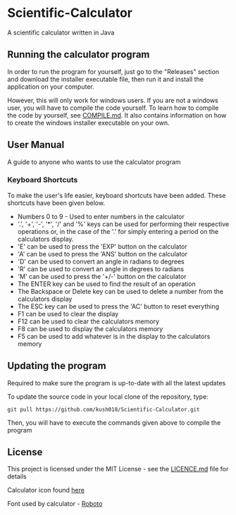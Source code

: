 # Scientific-Calculator
 A scientific calculator written in Java

## Running the calculator program

In order to run the program for yourself, just go to the "Releases" section and download the installer executable file, then run it and install the application on your computer.

However, this will only work for windows users. If you are not a windows user, you will have to compile the code yourself. To learn how to compile the code by yourself, see [COMPILE.md](COMPILE.md). It also contains information on how to create the windows installer executable on your own.

## User Manual

A guide to anyone who wants to use the calculator program

### Keyboard Shortcuts

To make the user's life easier, keyboard shortcuts have been added.
These shortcuts have been given below.

- Numbers 0 to 9 - Used to enter numbers in the calculator
- '.', '+', '-', '*', '/' and '%' keys can be used for performing their respective operations or, in the case of the '.' for simply entering a period on the calculators display.
- 'E' can be used to press the 'EXP' button on the calculator
- 'A' can be used to press the 'ANS' button on the calculator
- 'D' can be used to convert an angle in radians to degrees
- 'R' can be used to convert an angle in degrees to radians
- 'M' can be used to press the '+/-' button on the calculator
- The ENTER key can be used to find the result of an operation
- The Backspace or Delete key can be used to delete a number from the calculators display
- The ESC key can be used to press the 'AC' button to reset everything
- F1 can be used to clear the display
- F12 can be used to clear the calculators memory
- F8 can be used to display the calculators memory
- F5 can be used to add whatever is in the display to the calculators memory

## Updating the program

Required to make sure the program is up-to-date with all the latest updates

To update the source code in your local clone of the repository, type:

```
git pull https://github.com/kush018/Scientific-Calculator.git
```

Then, you will have to execute the commands given above to compile the program

## License

This project is licensed under the MIT License - see the [LICENCE.md](LICENSE.md) file for details

Calculator icon found [here](https://freeiconshop.com/icon/calculator-icon-flat/)

Font used by calculator - [Roboto](https://fonts.google.com/specimen/Roboto)
